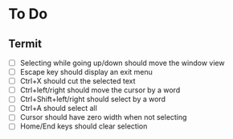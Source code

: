 # To Do

## Termit

- [ ] Selecting while going up/down should move the window view
- [ ] Escape key should display an exit menu
- [ ] Ctrl+X should cut the selected text
- [ ] Ctrl+left/right should move the cursor by a word
- [ ] Ctrl+Shift+left/right should select by a word
- [ ] Ctrl+A should select all
- [ ] Cursor should have zero width when not selecting
- [ ] Home/End keys should clear selection
